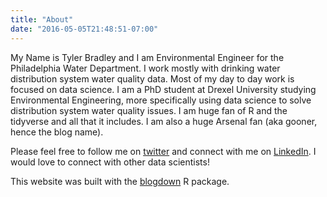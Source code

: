 ```yaml
---
title: "About"
date: "2016-05-05T21:48:51-07:00"
---
```


My Name is Tyler Bradley and I am Environmental Engineer for the Philadelphia Water Department. I work mostly with drinking water distribution system water quality data. Most of my day to day work is focused on data science. I am a PhD student at Drexel University studying Environmental Engineering, more specifically using data science to solve distribution system water quality issues. I am huge fan of R and the tidyverse and all that it includes. I am also a huge Arsenal fan (aka gooner, hence the blog name). 

Please feel free to follow me on  [twitter](https://twitter.com/tb_goonR) and connect with me on [LinkedIn](https://www.linkedin.com/in/tyler-bradley-68707292/). I would love to connect with other data scientists! 

This website was built with the [blogdown](https://github.com/rstudio/blogdown) R package. 
